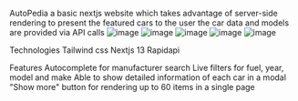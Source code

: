 AutoPedia
a basic nextjs website which takes advantage of server-side rendering to present the featured cars to the user the car data and models are provided via API calls
![image](https://github.com/harshgarg99/AutoPedia/assets/111083578/a783a2f9-a128-4aac-8bac-d6d10163012b)
![image](https://github.com/harshgarg99/AutoPedia/assets/111083578/14cd8c2d-bb14-426e-b745-7dd672e9e9be)
![image](https://github.com/harshgarg99/AutoPedia/assets/111083578/60516526-d8ed-40b3-8b1b-6564a406638c)
![image](https://github.com/harshgarg99/AutoPedia/assets/111083578/55883346-184a-4ab5-bd5d-213d4155b3a1)
![image](https://github.com/harshgarg99/AutoPedia/assets/111083578/df70f18e-4eef-4768-9cf4-cbe182a3adb0)


Technologies
Tailwind css
Nextjs 13
Rapidapi

Features
Autocomplete for manufacturer search
Live filters for fuel, year, model and make
Able to show detailed information of each car in a modal
"Show more" button for rendering up to 60 items in a single page
